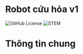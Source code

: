# Robot cứu hỏa v1
![GitHub License](https://img.shields.io/github/license/haolem/firerobot)
![STEM](https://img.shields.io/badge/Cuộc_thi-STEM-blue)

Thông tin chung
===
